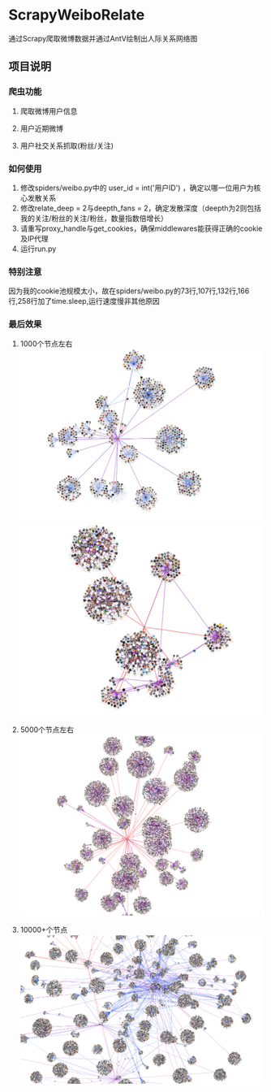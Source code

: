 # ScrapyWeiboRelate

通过Scrapy爬取微博数据并通过AntV绘制出人际关系网络图

## 项目说明

### 爬虫功能
1. 爬取微博用户信息

2. 用户近期微博

3. 用户社交关系抓取(粉丝/关注)

### 如何使用
1. 修改spiders/weibo.py中的 user_id = int('用户ID') ，确定以哪一位用户为核心发散关系
2. 修改relate_deep = 2与deepth_fans = 2，确定发散深度（deepth为2则包括我的关注/粉丝的关注/粉丝，数量指数倍增长）
3. 请重写proxy_handle与get_cookies，确保middlewares能获得正确的cookie及IP代理
4. 运行run.py

### 特别注意
因为我的cookie池规模太小，故在spiders/weibo.py的73行,107行,132行,166行,258行加了time.sleep,运行速度慢非其他原因

### 最后效果
1. 1000个节点左右
![800](https://github.com/RA1LGUN/ScrapyWeiboRelate/blob/master/%E5%BE%AE%E4%BF%A1%E5%9B%BE%E7%89%87_20210107115811.png)
![1000+](https://github.com/RA1LGUN/ScrapyWeiboRelate/blob/master/%E5%BE%AE%E4%BF%A1%E5%9B%BE%E7%89%87_20210107115809.png)

2. 5000个节点左右
![4800](https://github.com/RA1LGUN/ScrapyWeiboRelate/blob/master/%E5%BE%AE%E4%BF%A1%E5%9B%BE%E7%89%87_20210107115802.png)

3. 10000+个节点
![14000](https://github.com/RA1LGUN/ScrapyWeiboRelate/blob/master/%E5%BE%AE%E4%BF%A1%E5%9B%BE%E7%89%87_20210107115817.png)
